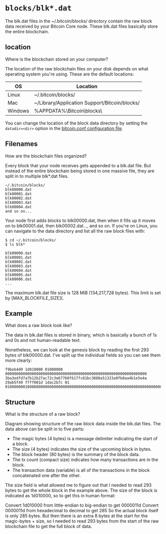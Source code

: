 # `blocks/blk*.dat`

The blk.dat files in the ~/.bitcoin/blocks/ directory contain the raw block data received by your Bitcoin Core node.
These blk.dat files basically store the entire blockchain.

## location
Where is the blockchain stored on your computer?

The location of the raw blockchain files on your disk depends on what operating system you're using. These are the default locations:

 OS      | Location                                          |
---------|---------------------------------------------------|
 Linux   | ~/.bitcoin/blocks/                                |
 Mac     | ~/Library/Application Support/Bitcoin/blocks/     |
 Windows | %APPDATA%\Bitcoin\blocks\                         |

You can change the location of the block data directory by setting the `datadir=<dir>` option in the [bitcoin.conf configuration file](bitcoin-conf.md).

## Filenames
How are the blockchain files organized?

Every block that your node receives gets appended to a blk.dat file. But instead of the entire blockchain being stored in one massive file, they are split in to multiple blk*.dat files.
```
~/.bitcoin/blocks/
blk00000.dat
blk00001.dat
blk00002.dat
blk00003.dat
blk00004.dat
and so on...
```
Your node first adds blocks to blk00000.dat, then when it fills up it moves on to blk00001.dat, then blk00002.dat..., and so on. If you're on Linux, you can navigate to the data directory and list all the raw block files with:
```
$ cd ~/.bitcoin/blocks/
$ ls blk*

blk00000.dat
blk00001.dat
blk00002.dat
blk00003.dat
blk00004.dat
blk00005.dat
blk00006.dat
...
```
The maximum blk.dat file size is 128 MiB (134,217,728 bytes). This limit is set by [MAX_BLOCKFILE_SIZE](.

## Example
What does a raw block look like?

The data in blk.dat files is stored in binary, which is basically a bunch of 1s and 0s and not human-readable text.

Nonetheless, we can look at the genesis block by reading the first 293 bytes of blk00000.dat. 
I've split up the individual fields so you can see them more clearly:
```
f9beb4d9 1d010000 01000000 0000000000000000000000000000000000000000000000000000000000000000 3ba3edfd7a7b12b27ac72c3e67768f617fc81bc3888a51323a9fb8aa4b1e5e4a 29ab5f49 ffff001d 1dac2b7c 01 01000000010000000000000000000000000000000000000000000000000000000000000000ffffffff4d04ffff001d0104455468652054696d65732030332f4a616e2f32303039204368616e63656c6c6f72206f6e206272696e6b206f66207365636f6e64206261696c6f757420666f722062616e6b73ffffffff0100f2052a01000000434104678afdb0fe5548271967f1a67130b7105cd6a828e03909a67962e0ea1f61deb649f6bc3f4cef38c4f35504e51ec112de5c384df7ba0b8d578a4c702b6bf11d5fac00000000
```

## Structure
What is the structure of a raw block?

Diagram showing structure of the raw block data inside the blk.dat files.
The data above can be split in to five parts:

- The magic bytes (4 bytes) is a message delimiter indicating the start of a block.
- The size (4 bytes) indicates the size of the upcoming block in bytes.
- The block header (80 bytes) is the summary of the block data.
- The tx count (compact size) indicates how many transactions are in the block.
- The transaction data (variable) is all of the transactions in the block concatenated one after the other.

The size field is what allowed me to figure out that I needed to read 293 bytes to get the whole block in the example above. The size of the block is indicated as 1d010000, so to get this in human format:

Convert 1d010000 from little-endian to big-endian to get 0000011d
Convert 0000011d from hexadecimal to decimal to get 285
So the actual block itself is only 285 bytes. But then there is an extra 8 bytes at the start for the magic-bytes + size, so I needed to read 293 bytes from the start of the raw blockchain file to get the full block of data.

